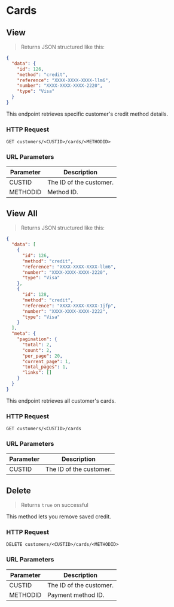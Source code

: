 # Cards

## View

> Returns JSON structured like this:

```json
{
  "data": {
    "id": 126,
    "method": "credit",
    "reference": "XXXX-XXXX-XXXX-llm6",
    "number": "XXXX-XXXX-XXXX-2220",
    "type": "Visa"
  }
}
```

This endpoint retrieves specific customer's credit method details.

### HTTP Request

`GET customers/<CUSTID>/cards/<METHODID>`

### URL Parameters

Parameter | Description
--------- | -----------
CUSTID | The ID of the customer.
METHODID | Method ID.

## View All

> Returns JSON structured like this:

```json
{
  "data": [
    {
      "id": 126,
      "method": "credit",
      "reference": "XXXX-XXXX-XXXX-llm6",
      "number": "XXXX-XXXX-XXXX-2220",
      "type": "Visa"
    },
    {
      "id": 128,
      "method": "credit",
      "reference": "XXXX-XXXX-XXXX-1jfp",
      "number": "XXXX-XXXX-XXXX-2222",
      "type": "Visa"
    }
  ],
  "meta": {
    "pagination": {
      "total": 2,
      "count": 2,
      "per_page": 20,
      "current_page": 1,
      "total_pages": 1,
      "links": []
    }
  }
}
```

This endpoint retrieves all customer's cards.

### HTTP Request

`GET customers/<CUSTID>/cards`

### URL Parameters

Parameter | Description
--------- | -----------
CUSTID | The ID of the customer.


## Delete

> Returns `true` on successful

This method lets you remove saved credit.

### HTTP Request

`DELETE customers/<CUSTID>/cards/<METHODID>`

### URL Parameters

Parameter | Description
--------- | -----------
CUSTID | The ID of the customer.
METHODID | Payment method ID.
